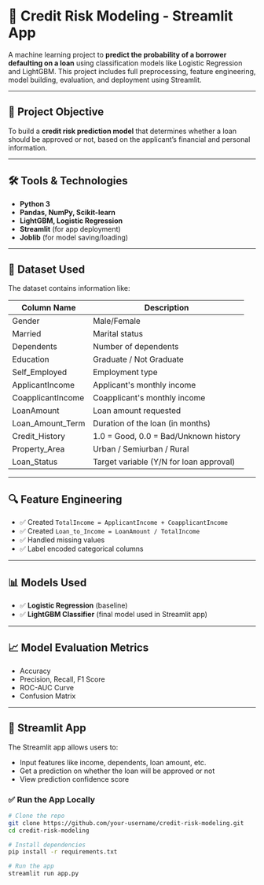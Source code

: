 # 🧠 Credit Risk Modeling - Streamlit App

A machine learning project to **predict the probability of a borrower defaulting on a loan** using classification models like Logistic Regression and LightGBM. This project includes full preprocessing, feature engineering, model building, evaluation, and deployment using Streamlit.

---

## 🎯 Project Objective

To build a **credit risk prediction model** that determines whether a loan should be approved or not, based on the applicant’s financial and personal information.

---

## 🛠️ Tools & Technologies

- **Python 3**
- **Pandas, NumPy, Scikit-learn**
- **LightGBM, Logistic Regression**
- **Streamlit** (for app deployment)
- **Joblib** (for model saving/loading)

---

## 📁 Dataset Used

The dataset contains information like:

| Column Name         | Description                            |
|---------------------|----------------------------------------|
| Gender              | Male/Female                            |
| Married             | Marital status                         |
| Dependents          | Number of dependents                   |
| Education           | Graduate / Not Graduate                |
| Self_Employed       | Employment type                        |
| ApplicantIncome     | Applicant's monthly income             |
| CoapplicantIncome   | Coapplicant's monthly income           |
| LoanAmount          | Loan amount requested                  |
| Loan_Amount_Term    | Duration of the loan (in months)       |
| Credit_History      | 1.0 = Good, 0.0 = Bad/Unknown history  |
| Property_Area       | Urban / Semiurban / Rural              |
| Loan_Status         | Target variable (Y/N for loan approval)|

---

## 🔍 Feature Engineering

- ✅ Created `TotalIncome = ApplicantIncome + CoapplicantIncome`
- ✅ Created `Loan_to_Income = LoanAmount / TotalIncome`
- ✅ Handled missing values
- ✅ Label encoded categorical columns

---

## 📊 Models Used

- ✅ **Logistic Regression** (baseline)
- ✅ **LightGBM Classifier** (final model used in Streamlit app)

---

## 📈 Model Evaluation Metrics

- Accuracy
- Precision, Recall, F1 Score
- ROC-AUC Curve
- Confusion Matrix

---

## 🚀 Streamlit App

The Streamlit app allows users to:

- Input features like income, dependents, loan amount, etc.
- Get a prediction on whether the loan will be approved or not
- View prediction confidence score

### ✅ Run the App Locally

```bash
# Clone the repo
git clone https://github.com/your-username/credit-risk-modeling.git
cd credit-risk-modeling

# Install dependencies
pip install -r requirements.txt

# Run the app
streamlit run app.py
